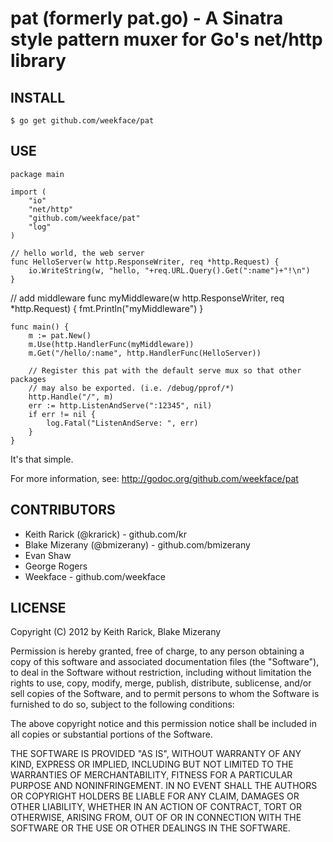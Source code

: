 # pat (formerly pat.go) - A Sinatra style pattern muxer for Go's net/http library

## INSTALL

	$ go get github.com/weekface/pat

## USE

	package main

	import (
		"io"
		"net/http"
		"github.com/weekface/pat"
		"log"
	)

	// hello world, the web server
	func HelloServer(w http.ResponseWriter, req *http.Request) {
		io.WriteString(w, "hello, "+req.URL.Query().Get(":name")+"!\n")
	}

  // add middleware
	func myMiddleware(w http.ResponseWriter, req *http.Request) {
		fmt.Println("myMiddleware")
	}

	func main() {
		m := pat.New()
		m.Use(http.HandlerFunc(myMiddleware))
		m.Get("/hello/:name", http.HandlerFunc(HelloServer))

		// Register this pat with the default serve mux so that other packages
		// may also be exported. (i.e. /debug/pprof/*)
		http.Handle("/", m)
		err := http.ListenAndServe(":12345", nil)
		if err != nil {
			log.Fatal("ListenAndServe: ", err)
		}
	}

It's that simple.

For more information, see:
http://godoc.org/github.com/weekface/pat

## CONTRIBUTORS

* Keith Rarick (@krarick) - github.com/kr
* Blake Mizerany (@bmizerany) - github.com/bmizerany
* Evan Shaw
* George Rogers
* Weekface - github.com/weekface

## LICENSE

Copyright (C) 2012 by Keith Rarick, Blake Mizerany

Permission is hereby granted, free of charge, to any person obtaining a copy
of this software and associated documentation files (the "Software"), to deal
in the Software without restriction, including without limitation the rights
to use, copy, modify, merge, publish, distribute, sublicense, and/or sell
copies of the Software, and to permit persons to whom the Software is
furnished to do so, subject to the following conditions:

The above copyright notice and this permission notice shall be included in
all copies or substantial portions of the Software.

THE SOFTWARE IS PROVIDED "AS IS", WITHOUT WARRANTY OF ANY KIND, EXPRESS OR
IMPLIED, INCLUDING BUT NOT LIMITED TO THE WARRANTIES OF MERCHANTABILITY,
FITNESS FOR A PARTICULAR PURPOSE AND NONINFRINGEMENT. IN NO EVENT SHALL THE
AUTHORS OR COPYRIGHT HOLDERS BE LIABLE FOR ANY CLAIM, DAMAGES OR OTHER
LIABILITY, WHETHER IN AN ACTION OF CONTRACT, TORT OR OTHERWISE, ARISING FROM,
OUT OF OR IN CONNECTION WITH THE SOFTWARE OR THE USE OR OTHER DEALINGS IN
THE SOFTWARE.
